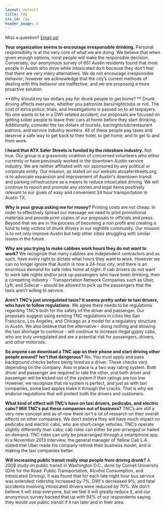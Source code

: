 ```yaml
---
layout: default
title: FAQ
css_id: faq
header_image: 4
---
```


Miss a question? [Email us!](mailto:atxsaferstreets@gmail.com) 

**Your organization seems to encourage irresponsible drinking.** 
Personal responsibility is at the very core of what we are doing. We believe that when given enough options, most people will make the responsible decision. Conversely, our anonymous survey of 651 Austin residents found that most people in Austin who drive while intoxicated do it because they don’t feel that there are very many alternatives. We do not encourage irresponsible behavior; however we acknowledge that the city’s current methods of dealing with this behavior are ineffective, and we are proposing a more proactive solution. 
 
 **Why should my tax dollars pay for drunk people to get home? **
Drunk driving affects everyone, whether you patronize bars/nightclubs or not. The cost of extra police, trials, and investigations is passed on to all taxpayers. No one wants to be in a DWI-related accident; our proposals are focused on getting sober people to leave their cars at home before they start drinking. Additionally, consider the tax dollars of tourists, bar/nightclub/restaurant patrons, and service industry workers. All of these people pay taxes and deserve a safe way to get back to their hotel, to get home, and to get to and from work. 
 
 **I heard that ATX Safer Streets is funded by the rideshare industry.** 
Not true. Our group is a grassroots coalition of concerned volunteers who either currently or have previously worked in the downtown Austin service industry. We are neither affiliated with nor sponsored by any political or corporate entity. Our mission, as stated on our website atxsaferstreets.org, is to advocate expansion and improvement of Austin's downtown transit and parking infrastructure as a means to reduce intoxicated driving. We will continue to report and promote any stories and legal items positively relevant to our goals of easy and convenient 24 hour transportation in Austin TX. 
 
 **Why is your group asking me for money?**
Printing costs are not cheap. In order to effectively spread our message we need to print promotional materials and provide print copies of our proposals to officials and press. Beyond that we are in the process of becoming a non profit and creating a fund to help victims of drunk drivers in our nightlife community. Our mission is to not only improve Austin but help other cities struggling with similar issues in the future. 
 
 **Why are you trying to make cabbies work hours they do not want to work?** 
We recognize that many cabbies are independent contractors and as such, have every right to dictate what hours they want to work. However we can no longer ignore that Austin is now a 24-hour city, and there is an enormous demand for safe rides home at night. If cab drivers do not want to work late nights and/or pick up passengers who have been drinking, then a competing industry - Transportation Network Companies such as Uber, Lyft, and Sidecar - should be allowed to pick up the passengers that the taxis aren’t willing to service. 

 **Aren’t TNC’s just unregulated taxis? It seems pretty unfair to taxi drivers, who have to follow regulations.** 
We agree there needs to be regulations regarding TNC’s both for the safety of the driver and passenger. Our proposals suggest using existing TNC regulations in cities like San Francisco, Los Angeles, and Chicago as a model for a regulatory structure in Austin. We also believe that the alternative - doing nothing and allowing the taxi shortage to continue - will continue to increase illegal gypsy cabs, who are truly unregulated and are a potential risk for passengers, drivers, and other motorists. 
 
 **So anyone can download a TNC app on their phone and start driving other people around? Isn’t that dangerous?** 
No. You must apply and pass background checks before being hired as a driver. These checks vary depending on the company. Also in place is a two way rating system. Both driver and passenger are required to rate the other, and both driver and passenger will be kicked out of the system if their ratings are too low. However, we recognize that no system is perfect, and just as with taxi companies, some bad apples make it through the cracks. That is why we endorse regulations that will protect both the drivers and customers. 
 
 **What kind of effect will TNC’s have on taxi drivers, pedicabs, and electric cabs? Will TNC’s put these companies out of business?** 
TNC’s are still a very new concept and as of now there isn’t a lot of research on their overall effects on other companies. We don’t believe they will have much impact on pedicabs and electric cabs, who are short-range vehicles. TNC’s operate slightly differently than cabs; cab rides can either be pre-arranged or hailed on demand. TNC rides can only be prearranged through a smartphone app. In a November 2013 interview, the general manager of Yellow Cab L.A. stated that Uber made his company rethink their business model, and is making the taxi companies better. 
 
 **Will increasing public transit really stop people from driving drunk?** 
A 2009 study on public transit in Washington D.C., done by Cornell University (One for the Road: Public Transportation, Alcohol Consumption, and Intoxicated Driving), it was found that for each late night hour bus service was extended: ridership increased by 7%, DWI's decreased 9%, and fatal accidents involving intoxicated drivers were reduced by 70%. We don’t believe it will stop everyone, but we feel it will greatly reduce it, and our anonymous survey backed that up with 94% of our respondents saying they would use public transit if it ran later and in their area. 
